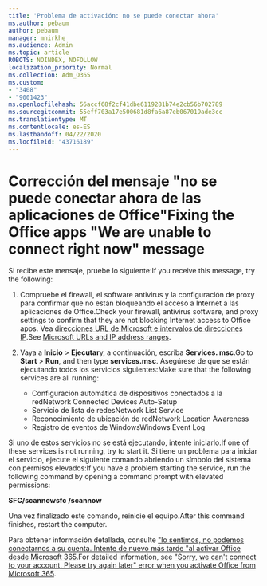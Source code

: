 ```yaml
---
title: 'Problema de activación: no se puede conectar ahora'
ms.author: pebaum
author: pebaum
manager: mnirkhe
ms.audience: Admin
ms.topic: article
ROBOTS: NOINDEX, NOFOLLOW
localization_priority: Normal
ms.collection: Adm_O365
ms.custom:
- "3408"
- "9001423"
ms.openlocfilehash: 56accf68f2cf41dbe6119281b74e2cb56b702789
ms.sourcegitcommit: 55eff703a17e500681d8fa6a87eb067019ade3cc
ms.translationtype: MT
ms.contentlocale: es-ES
ms.lasthandoff: 04/22/2020
ms.locfileid: "43716189"
---
```

# <a name="fixing-the-office-apps-we-are-unable-to-connect-right-now-message"></a><span data-ttu-id="7b732-102">Corrección del mensaje "no se puede conectar ahora de las aplicaciones de Office"</span><span class="sxs-lookup"><span data-stu-id="7b732-102">Fixing the Office apps "We are unable to connect right now" message</span></span>

<span data-ttu-id="7b732-103">Si recibe este mensaje, pruebe lo siguiente:</span><span class="sxs-lookup"><span data-stu-id="7b732-103">If you receive this message, try the following:</span></span>

1. <span data-ttu-id="7b732-104">Compruebe el firewall, el software antivirus y la configuración de proxy para confirmar que no están bloqueando el acceso a Internet a las aplicaciones de Office.</span><span class="sxs-lookup"><span data-stu-id="7b732-104">Check your firewall, antivirus software, and proxy settings to confirm that they are not blocking Internet access to Office apps.</span></span> <span data-ttu-id="7b732-105">Vea [direcciones URL de Microsoft e intervalos de direcciones IP](https://docs.microsoft.com/office365/enterprise/urls-and-ip-address-ranges).</span><span class="sxs-lookup"><span data-stu-id="7b732-105">See [Microsoft URLs and IP address ranges](https://docs.microsoft.com/office365/enterprise/urls-and-ip-address-ranges).</span></span>

2. <span data-ttu-id="7b732-106">Vaya a **Inicio** > **Ejecutar**y, a continuación, escriba **Services. msc**.</span><span class="sxs-lookup"><span data-stu-id="7b732-106">Go to **Start** > **Run**, and then type **services.msc**.</span></span> <span data-ttu-id="7b732-107">Asegúrese de que se están ejecutando todos los servicios siguientes:</span><span class="sxs-lookup"><span data-stu-id="7b732-107">Make sure that the following services are all running:</span></span>
    - <span data-ttu-id="7b732-108">Configuración automática de dispositivos conectados a la red</span><span class="sxs-lookup"><span data-stu-id="7b732-108">Network Connected Devices Auto-Setup</span></span>
    - <span data-ttu-id="7b732-109">Servicio de lista de redes</span><span class="sxs-lookup"><span data-stu-id="7b732-109">Network List Service</span></span>
    - <span data-ttu-id="7b732-110">Reconocimiento de ubicación de red</span><span class="sxs-lookup"><span data-stu-id="7b732-110">Network Location Awareness</span></span>
    - <span data-ttu-id="7b732-111">Registro de eventos de Windows</span><span class="sxs-lookup"><span data-stu-id="7b732-111">Windows Event Log</span></span>

<span data-ttu-id="7b732-112">Si uno de estos servicios no se está ejecutando, intente iniciarlo.</span><span class="sxs-lookup"><span data-stu-id="7b732-112">If one of these services is not running, try to start it.</span></span> <span data-ttu-id="7b732-113">Si tiene un problema para iniciar el servicio, ejecute el siguiente comando abriendo un símbolo del sistema con permisos elevados:</span><span class="sxs-lookup"><span data-stu-id="7b732-113">If you have a problem starting the service, run the following command by opening a command prompt with elevated permissions:</span></span>

<span data-ttu-id="7b732-114">**SFC/scannow**</span><span class="sxs-lookup"><span data-stu-id="7b732-114">**sfc /scannow**</span></span>

<span data-ttu-id="7b732-115">Una vez finalizado este comando, reinicie el equipo.</span><span class="sxs-lookup"><span data-stu-id="7b732-115">After this command finishes, restart the computer.</span></span>

<span data-ttu-id="7b732-116">Para obtener información detallada, consulte ["lo sentimos, no podemos conectarnos a su cuenta. Intente de nuevo más tarde "al activar Office desde Microsoft 365](https://docs.microsoft.com/office/troubleshoot/activation-installation/issue-when-activate-office-from-office-365).</span><span class="sxs-lookup"><span data-stu-id="7b732-116">For detailed information, see ["Sorry, we can't connect to your account. Please try again later" error when you activate Office from Microsoft 365](https://docs.microsoft.com/office/troubleshoot/activation-installation/issue-when-activate-office-from-office-365).</span></span>